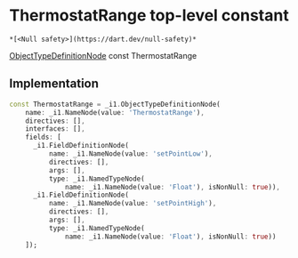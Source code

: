 


# ThermostatRange top-level constant






    *[<Null safety>](https://dart.dev/null-safety)*


[ObjectTypeDefinitionNode](https://pub.dev/documentation/gql/0.13.0/ast/ObjectTypeDefinitionNode-class.html) const ThermostatRange
  







## Implementation

```dart
const ThermostatRange = _i1.ObjectTypeDefinitionNode(
    name: _i1.NameNode(value: 'ThermostatRange'),
    directives: [],
    interfaces: [],
    fields: [
      _i1.FieldDefinitionNode(
          name: _i1.NameNode(value: 'setPointLow'),
          directives: [],
          args: [],
          type: _i1.NamedTypeNode(
              name: _i1.NameNode(value: 'Float'), isNonNull: true)),
      _i1.FieldDefinitionNode(
          name: _i1.NameNode(value: 'setPointHigh'),
          directives: [],
          args: [],
          type: _i1.NamedTypeNode(
              name: _i1.NameNode(value: 'Float'), isNonNull: true))
    ]);
```








